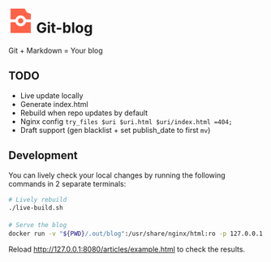 # ![Git-blog Logo](example/media/favicon.svg "title") Git-blog

Git + Markdown = Your blog

## TODO

* Live update locally
* Generate index.html
* Rebuild when repo updates by default
* Nginx config `try_files $uri $uri.html $uri/index.html =404;`
* Draft support (gen blacklist + set publish_date to first `mv`)

## Development

You can lively check your local changes by running the following commands in 2 separate terminals:
```bash
# Lively rebuild
./live-build.sh

# Serve the blog
docker run -v "${PWD}/.out/blog":/usr/share/nginx/html:ro -p 127.0.0.1:8080:80 nginx:alpine
```

Reload <http://127.0.0.1:8080/articles/example.html> to check the results.